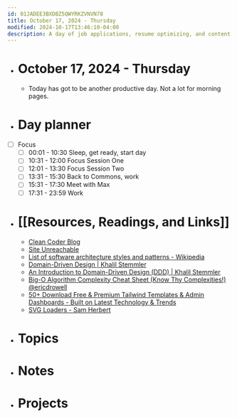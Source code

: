 ```yaml
---
id: 01JADEE3BXDBZ5QWYRKZVNVN78
title: October 17, 2024 - Thursday
modified: 2024-10-17T13:46:10-04:00
description: A day of job applications, resume optimizing, and content creation
---
```

- # October 17, 2024 - Thursday
	- Today has got to be another productive day. Not a lot for morning pages.

- # Day planner
- [ ] Focus
	- [ ] 00:01 - 10:30 Sleep, get ready, start day
	- [ ] 10:31 - 12:00 Focus Session One 
	- [ ] 12:01 - 13:30 Focus Session Two
	- [ ] 13:31 - 15:30 Back to Commons, work
	- [ ] 15:31 - 17:30 Meet with Max
	- [ ] 17:31 - 23:59 Work

- # [[Resources, Readings, and Links]]
	- [Clean Coder Blog](https://blog.cleancoder.com/uncle-bob/2012/08/13/the-clean-architecture.html)
	- [Site Unreachable](https://herbertograca.com/2017/07/03/the-software-architecture-chronicles/)
	- [List of software architecture styles and patterns - Wikipedia](https://en.wikipedia.org/wiki/List_of_software_architecture_styles_and_patterns)
	- [Domain-Driven Design | Khalil Stemmler](https://khalilstemmler.com/articles/categories/domain-driven-design/)
	- [An Introduction to Domain-Driven Design (DDD) | Khalil Stemmler](https://khalilstemmler.com/articles/domain-driven-design-intro/)
	- [Big-O Algorithm Complexity Cheat Sheet (Know Thy Complexities!) @ericdrowell](https://www.bigocheatsheet.com/)
	- [50+ Download Free & Premium Tailwind Templates & Admin Dashboards - Built on Latest Technology & Trends](https://tailwindcsstemplates.com/?ref=dailydev)
	- [SVG Loaders - Sam Herbert](https://samherbert.net/svg-loaders/)

- # Topics

- # Notes

- # Projects

